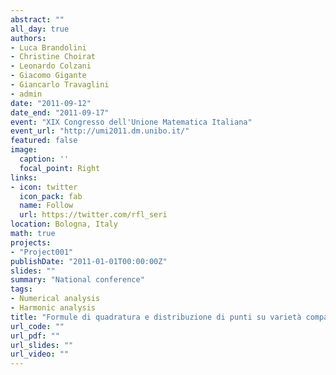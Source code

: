```yaml
---
abstract: ""
all_day: true
authors:
- Luca Brandolini
- Christine Choirat
- Leonardo Colzani
- Giacomo Gigante
- Giancarlo Travaglini
- admin
date: "2011-09-12"
date_end: "2011-09-17"
event: "XIX Congresso dell'Unione Matematica Italiana"
event_url: "http://umi2011.dm.unibo.it/"
featured: false
image:
  caption: ''
  focal_point: Right
links:
- icon: twitter
  icon_pack: fab
  name: Follow
  url: https://twitter.com/rfl_seri
location: Bologna, Italy
math: true
projects:
- "Project001"
publishDate: "2011-01-01T00:00:00Z"
slides: ""
summary: "National conference"
tags:
- Numerical analysis
- Harmonic analysis
title: "Formule di quadratura e distribuzione di punti su varietà compatte"
url_code: ""
url_pdf: ""
url_slides: ""
url_video: ""
---
```

